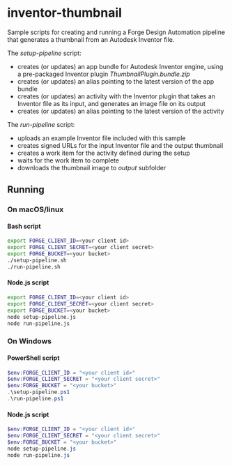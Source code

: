 # inventor-thumbnail

Sample scripts for creating and running a Forge Design Automation
pipeline that generates a thumbnail from an Autodesk Inventor file.

The _setup-pipeline_ script:
- creates (or updates) an app bundle for Autodesk Inventor engine,
  using a pre-packaged Inventor plugin _ThumbnailPlugin.bundle.zip_
- creates (or updates) an alias pointing to the latest version of the app bundle
- creates (or updates) an activity with the Inventor plugin that
  takes an Inventor file as its input, and generates an image file
  on its output
- creates (or updates) an alias pointing to the latest version of the activity

The _run-pipeline_ script:
- uploads an example Inventor file included with this sample
- creates signed URLs for the input Inventor file and the output thumbnail
- creates a work item for the activity defined during the setup
- waits for the work item to complete
- downloads the thumbnail image to _output_ subfolder

## Running

### On macOS/linux

#### Bash script

```bash
export FORGE_CLIENT_ID=<your client id>
export FORGE_CLIENT_SECRET=<your client secret>
export FORGE_BUCKET=<your bucket>
./setup-pipeline.sh
./run-pipeline.sh
```

#### Node.js script

```bash
export FORGE_CLIENT_ID=<your client id>
export FORGE_CLIENT_SECRET=<your client secret>
export FORGE_BUCKET=<your bucket>
node setup-pipeline.js
node run-pipeline.js
```

### On Windows

#### PowerShell script

```powershell
$env:FORGE_CLIENT_ID = "<your client id>"
$env:FORGE_CLIENT_SECRET = "<your client secret>"
$env:FORGE_BUCKET = "<your bucket>"
.\setup-pipeline.ps1
.\run-pipeline.ps1
```

#### Node.js script

```powershell
$env:FORGE_CLIENT_ID = "<your client id>"
$env:FORGE_CLIENT_SECRET = "<your client secret>"
$env:FORGE_BUCKET = "<your bucket>"
node setup-pipeline.js
node run-pipeline.js
```
